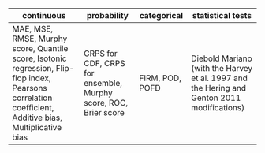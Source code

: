 | continuous                   | probability                        | categorical                      | statistical tests      |
| ----------                   | -----------                        | -----------                      | -----------            |
| MAE, MSE, RMSE, Murphy score, Quantile score, Isotonic regression, Flip-flop index, Pearsons correlation coefficient, Additive bias, Multiplicative bias | CRPS for CDF, CRPS for ensemble, Murphy score, ROC, Brier score        | FIRM, POD, POFD | Diebold Mariano (with the Harvey et al. 1997 and the Hering and Genton 2011 modifications)|

